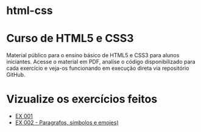 # html-css

# Curso de HTML5 e CSS3

Material público para o ensino básico de HTML5 e CSS3 para alunos iniciantes. Acesse o material em PDF, analise o código disponibilizado para cada exercício e veja-os funcionando em execução direta via repositório GitHub.

# Vizualize os exercícios feitos

* [EX 001](https://gustavocapatto.github.io/html-css/Exercicios/EX%20001/) 
* [EX 002 - Paragrafos, símbolos e emojes)](https://gustavocapatto.github.io/html-css/Exercicios/EX%20001/) 

